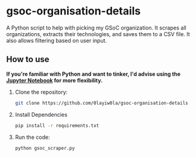 # gsoc-organisation-details
A Python script to help with picking my GSoC organization. It scrapes all organizations, extracts their technologies, and saves them to a CSV file. It also allows filtering based on user input.

## How to use
**If you're familiar with Python and want to tinker, I'd advise using the [Jupyter Notebook](https://github.com/0layiw0la/gsoc-organisation-details/blob/main/GSOC_ORGS.ipynb) for more flexibility.**  

1. Clone the repository:
   ```bash
   git clone https://github.com/0layiw0la/gsoc-organisation-details
   ```
2. Install Dependencies
   ```bash
   pip install -r requirements.txt
   ```
2. Run the code:
   ```bash
   python gsoc_scraper.py
   ```


